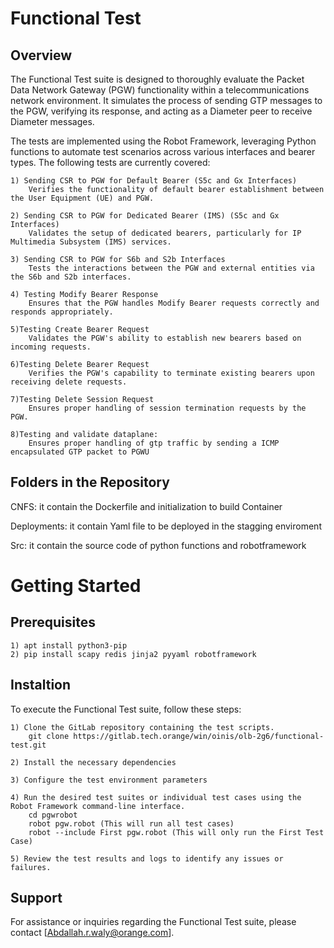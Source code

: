 # Functional Test

## Overview

The Functional Test suite is designed to thoroughly evaluate the Packet Data Network Gateway (PGW) functionality within a telecommunications network environment. It simulates the process of sending GTP messages to the PGW, verifying its response, and acting as a Diameter peer to receive Diameter messages.

The tests are implemented using the Robot Framework, leveraging Python functions to automate test scenarios across various interfaces and bearer types. The following tests are currently covered:

    1) Sending CSR to PGW for Default Bearer (S5c and Gx Interfaces)
        Verifies the functionality of default bearer establishment between the User Equipment (UE) and PGW.

    2) Sending CSR to PGW for Dedicated Bearer (IMS) (S5c and Gx Interfaces)
        Validates the setup of dedicated bearers, particularly for IP Multimedia Subsystem (IMS) services.

    3) Sending CSR to PGW for S6b and S2b Interfaces
        Tests the interactions between the PGW and external entities via the S6b and S2b interfaces.
    
    4) Testing Modify Bearer Response
        Ensures that the PGW handles Modify Bearer requests correctly and responds appropriately.
    
    5)Testing Create Bearer Request
        Validates the PGW's ability to establish new bearers based on incoming requests.
    
    6)Testing Delete Bearer Request
        Verifies the PGW's capability to terminate existing bearers upon receiving delete requests.
    
    7)Testing Delete Session Request
        Ensures proper handling of session termination requests by the PGW.
    
    8)Testing and validate dataplane:
        Ensures proper handling of gtp traffic by sending a ICMP encapsulated GTP packet to PGWU

## Folders in the Repository

CNFS: it contain the Dockerfile and initialization to build Container

Deployments: it contain Yaml file to be deployed in the stagging enviroment

Src: it contain the source code of python functions and robotframework 

# Getting Started

## Prerequisites

    1) apt install python3-pip
    2) pip install scapy redis jinja2 pyyaml robotframework

## Instaltion 

To execute the Functional Test suite, follow these steps:

    1) Clone the GitLab repository containing the test scripts. 
        git clone https://gitlab.tech.orange/win/oinis/olb-2g6/functional-test.git

    2) Install the necessary dependencies

    3) Configure the test environment parameters

    4) Run the desired test suites or individual test cases using the Robot Framework command-line interface.
        cd pgwrobot
        robot pgw.robot (This will run all test cases)
        robot --include First pgw.robot (This will only run the First Test Case) 

    5) Review the test results and logs to identify any issues or failures.

## Support 
For assistance or inquiries regarding the Functional Test suite, please contact [Abdallah.r.waly@orange.com].
